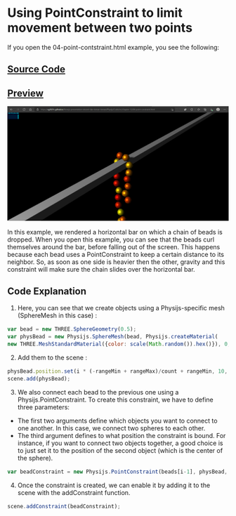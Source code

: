# Using PointConstraint to limit movement between two points

If you open the 04-point-contstraint.html example, you see the following:

## <a href="https://github.com/cg2021c/threejs-presentation-vincent-dan-teman-teman/blob/main/Physijs/Code/src/chapter-12/js/12-04.js">Source Code</a>  
## <a href="https://cg2021c.github.io/threejs-presentation-vincent-dan-teman-teman/Physijs/Code/src/chapter-12/04-point-constraint.html">Preview</a>

![Getting Started](../image/pointConstraint.png)

In this example, we rendered a horizontal bar on which a chain of beads is
dropped. When you open this example, you can see that the beads curl
themselves around the bar, before falling out of the screen. This happens
because each bead uses a PointConstraint to keep a certain distance to its
neighbor. So, as soon as one side is heavier then the other, gravity and this constraint will make sure the chain slides over the horizontal bar.

## Code Explanation
1. Here, you can see that we create objects using a Physijs-specific mesh (SphereMesh in this case) :  
```js
var bead = new THREE.SphereGeometry(0.5);
var physBead = new Physijs.SphereMesh(bead, Physijs.createMaterial(
new THREE.MeshStandardMaterial({color: scale(Math.random()).hex()}), 0, 0));
```

2. Add them to the scene :
```js
physBead.position.set(i * (-rangeMin + rangeMax)/count + rangeMin, 10, Math.random()/2);
scene.add(physBead);
```

3. We also connect each bead to the previous one using a Physijs.PointConstraint. To create this constraint, we have to define three parameters:
- The first two arguments define which objects you want to connect to one
another. In this case, we connect two spheres to each other.
- The third argument defines to what position the constraint is bound. For
instance, if you want to connect two objects together, a good choice is to just set it to the
position of the second object (which is the center of the sphere).
```js
var beadConstraint = new Physijs.PointConstraint(beads[i-1], physBead, physBead.position);
```

4. Once the constraint is created, we can enable it by adding it to the scene with
the addConstraint function. 
```js
scene.addConstraint(beadConstraint);
```